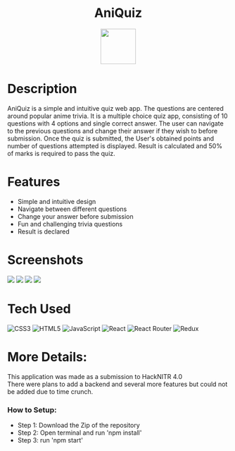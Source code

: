 <div align="center">
      <h1>AniQuiz</h1>
      <img src="https://snipboard.io/EvTi0d.jpg" width="80px">
     </div>


# Description
AniQuiz is a simple and intuitive quiz web app. The questions are centered around popular anime trivia. It is a multiple choice quiz app, consisting of 10 questions with 4 options and single correct answer. The user can navigate to the previous questions and change their answer if they wish to before submission. Once the quiz is submitted, the User's obtained points and  number of questions attempted is displayed. Result is calculated and 50% of marks is required to pass the quiz.

# Features
- Simple and intuitive design
- Navigate between different questions
- Change your answer before submission
- Fun and challenging trivia questions
- Result is declared
# Screenshots
 <img src="https://snipboard.io/9Fw5rp.jpg"> <img src="https://snipboard.io/QeCbAT.jpg"> <img src="https://snipboard.io/WHXN3E.jpg"> <img src="https://snipboard.io/Ud6FKx.jpg">
# Tech Used
 ![CSS3](https://img.shields.io/badge/css3-%231572B6.svg?style=for-the-badge&logo=css3&logoColor=white) ![HTML5](https://img.shields.io/badge/html5-%23E34F26.svg?style=for-the-badge&logo=html5&logoColor=white) ![JavaScript](https://img.shields.io/badge/javascript-%23323330.svg?style=for-the-badge&logo=javascript&logoColor=%23F7DF1E) ![React](https://img.shields.io/badge/react-%2320232a.svg?style=for-the-badge&logo=react&logoColor=%2361DAFB) ![React Router](https://img.shields.io/badge/React_Router-CA4245?style=for-the-badge&logo=react-router&logoColor=white) ![Redux](https://img.shields.io/badge/redux-%23593d88.svg?style=for-the-badge&logo=redux&logoColor=white)
      
# More Details:
This application was made as a submission to HackNITR 4.0
<br>
There were plans to add a backend and several more features but could not be added due to time crunch. 

### How to Setup:
- Step 1: Download the Zip of the repository
- Step 2: Open terminal and run 'npm install'
- Step 3: run 'npm start'
